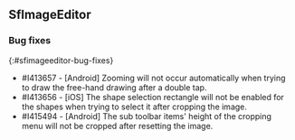 ## SfImageEditor

### Bug fixes
{:#sfimageeditor-bug-fixes}

* \#I413657 - [Android] Zooming will not occur automatically when trying to draw the free-hand drawing after a double tap.
* \#I413656 - [iOS] The shape selection rectangle will not be enabled for the shapes when trying to select it after cropping the image.
* \#I415494 - [Android] The sub toolbar items' height of the cropping menu will not be cropped after resetting the image.